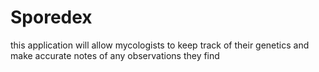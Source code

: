 # Sporedex
this application will allow mycologists to keep track of their genetics and make accurate notes of any observations they find

